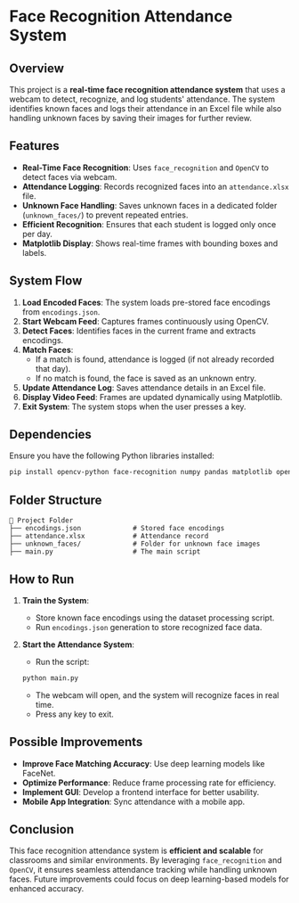 # Face Recognition Attendance System

## Overview
This project is a **real-time face recognition attendance system** that uses a webcam to detect, recognize, and log students' attendance. The system identifies known faces and logs their attendance in an Excel file while also handling unknown faces by saving their images for further review.

## Features
- **Real-Time Face Recognition**: Uses `face_recognition` and `OpenCV` to detect faces via webcam.
- **Attendance Logging**: Records recognized faces into an `attendance.xlsx` file.
- **Unknown Face Handling**: Saves unknown faces in a dedicated folder (`unknown_faces/`) to prevent repeated entries.
- **Efficient Recognition**: Ensures that each student is logged only once per day.
- **Matplotlib Display**: Shows real-time frames with bounding boxes and labels.

## System Flow
1. **Load Encoded Faces**: The system loads pre-stored face encodings from `encodings.json`.
2. **Start Webcam Feed**: Captures frames continuously using OpenCV.
3. **Detect Faces**: Identifies faces in the current frame and extracts encodings.
4. **Match Faces**:
   - If a match is found, attendance is logged (if not already recorded that day).
   - If no match is found, the face is saved as an unknown entry.
5. **Update Attendance Log**: Saves attendance details in an Excel file.
6. **Display Video Feed**: Frames are updated dynamically using Matplotlib.
7. **Exit System**: The system stops when the user presses a key.

## Dependencies
Ensure you have the following Python libraries installed:
```sh
pip install opencv-python face-recognition numpy pandas matplotlib openpyxl
```

## Folder Structure
```
📂 Project Folder
├── encodings.json             # Stored face encodings
├── attendance.xlsx            # Attendance record
├── unknown_faces/             # Folder for unknown face images
├── main.py                    # The main script
```

## How to Run
1. **Train the System**:
   - Store known face encodings using the dataset processing script.
   - Run `encodings.json` generation to store recognized face data.

2. **Start the Attendance System**:
   - Run the script:
   ```sh
   python main.py
   ```
   - The webcam will open, and the system will recognize faces in real time.
   - Press any key to exit.

## Possible Improvements
- **Improve Face Matching Accuracy**: Use deep learning models like FaceNet.
- **Optimize Performance**: Reduce frame processing rate for efficiency.
- **Implement GUI**: Develop a frontend interface for better usability.
- **Mobile App Integration**: Sync attendance with a mobile app.

## Conclusion
This face recognition attendance system is **efficient and scalable** for classrooms and similar environments. By leveraging `face_recognition` and `OpenCV`, it ensures seamless attendance tracking while handling unknown faces. Future improvements could focus on deep learning-based models for enhanced accuracy.

